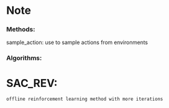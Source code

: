 # Note

### Methods:
sample_action: use to sample actions from environments



### Algorithms:
# SAC_REV:
    offline reinforcement learning method with more iterations
